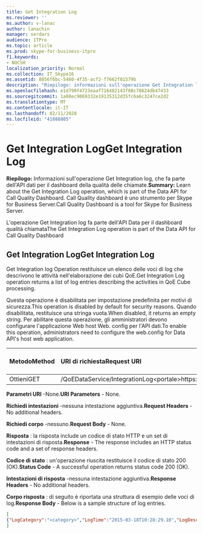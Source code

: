 ```yaml
---
title: Get Integration Log
ms.reviewer: ''
ms.author: v-lanac
author: lanachin
manager: serdars
audience: ITPro
ms.topic: article
ms.prod: skype-for-business-itpro
f1.keywords:
- NOCSH
localization_priority: Normal
ms.collection: IT_Skype16
ms.assetid: 8856f6bc-5460-4f35-acf2-f7662f01579b
description: "Riepilogo: informazioni sull'operazione Get Integration log, che fa parte dell'API dati per il dashboard della qualità delle chiamate. Call Quality dashboard è uno strumento per Skype for Business Server."
ms.openlocfilehash: e1d790f4723eaaf716482143f08c78624db47433
ms.sourcegitcommit: 1a08ec9069332e19135312d35fc6a6c3247ce2d2
ms.translationtype: MT
ms.contentlocale: it-IT
ms.lasthandoff: 02/11/2020
ms.locfileid: "41888805"
---
```

# <a name="get-integration-log"></a><span data-ttu-id="ccd10-104">Get Integration Log</span><span class="sxs-lookup"><span data-stu-id="ccd10-104">Get Integration Log</span></span>
 
<span data-ttu-id="ccd10-105">**Riepilogo:** Informazioni sull'operazione Get Integration log, che fa parte dell'API dati per il dashboard della qualità delle chiamate.</span><span class="sxs-lookup"><span data-stu-id="ccd10-105">**Summary:** Learn about the Get Integration Log operation, which is part of the Data API for Call Quality Dashboard.</span></span> <span data-ttu-id="ccd10-106">Call Quality dashboard è uno strumento per Skype for Business Server.</span><span class="sxs-lookup"><span data-stu-id="ccd10-106">Call Quality Dashboard is a tool for Skype for Business Server.</span></span>
  
<span data-ttu-id="ccd10-107">L'operazione Get Integration log fa parte dell'API Data per il dashboard qualità chiamata</span><span class="sxs-lookup"><span data-stu-id="ccd10-107">The Get Integration Log operation is part of the Data API for Call Quality Dashboard</span></span>
  
## <a name="get-integration-log"></a><span data-ttu-id="ccd10-108">Get Integration Log</span><span class="sxs-lookup"><span data-stu-id="ccd10-108">Get Integration Log</span></span>

<span data-ttu-id="ccd10-109">Get Integration log Operation restituisce un elenco delle voci di log che descrivono le attività nell'elaborazione dei cubi QoE.</span><span class="sxs-lookup"><span data-stu-id="ccd10-109">Get Integration Log operation returns a list of log entries describing the activities in QoE Cube processing.</span></span>
  
<span data-ttu-id="ccd10-110">Questa operazione è disabilitata per impostazione predefinita per motivi di sicurezza.</span><span class="sxs-lookup"><span data-stu-id="ccd10-110">This operation is disabled by default for security reasons.</span></span> <span data-ttu-id="ccd10-111">Quando disabilitata, restituisce una stringa vuota.</span><span class="sxs-lookup"><span data-stu-id="ccd10-111">When disabled, it returns an empty string.</span></span> <span data-ttu-id="ccd10-112">Per abilitare questa operazione, gli amministratori devono configurare l'applicazione Web host Web. config per l'API dati.</span><span class="sxs-lookup"><span data-stu-id="ccd10-112">To enable this operation, administrators need to configure the web.config for Data API's host web application.</span></span>
  

|<span data-ttu-id="ccd10-113">Metodo</span><span class="sxs-lookup"><span data-stu-id="ccd10-113">Method</span></span>|<span data-ttu-id="ccd10-114">**URI di richiesta**</span><span class="sxs-lookup"><span data-stu-id="ccd10-114">**Request URI**</span></span>|<span data-ttu-id="ccd10-115">**Versione HTTP**</span><span class="sxs-lookup"><span data-stu-id="ccd10-115">**HTTP Version**</span></span>|
|:-----|:-----|:-----|
|<span data-ttu-id="ccd10-116">Ottieni</span><span class="sxs-lookup"><span data-stu-id="ccd10-116">GET</span></span>  <br/> |<span data-ttu-id="ccd10-117">/QoEDataService/IntegrationLog\<portale\>https://</span><span class="sxs-lookup"><span data-stu-id="ccd10-117">https://\<portal\>/QoEDataService/IntegrationLog</span></span>  <br/> |<span data-ttu-id="ccd10-118">HTTP/1.1</span><span class="sxs-lookup"><span data-stu-id="ccd10-118">HTTP/1.1</span></span>  <br/> |
   
 <span data-ttu-id="ccd10-119">**Parametri URI** -None.</span><span class="sxs-lookup"><span data-stu-id="ccd10-119">**URI Parameters** - None.</span></span>
  
 <span data-ttu-id="ccd10-120">**Richiedi intestazioni** -nessuna intestazione aggiuntiva.</span><span class="sxs-lookup"><span data-stu-id="ccd10-120">**Request Headers** - No additional headers.</span></span>
  
 <span data-ttu-id="ccd10-121">**Richiedi corpo** -nessuno.</span><span class="sxs-lookup"><span data-stu-id="ccd10-121">**Request Body** - None.</span></span>
  
 <span data-ttu-id="ccd10-122">**Risposta** : la risposta include un codice di stato HTTP e un set di intestazioni di risposta.</span><span class="sxs-lookup"><span data-stu-id="ccd10-122">**Response** - The response includes an HTTP status code and a set of response headers.</span></span>
  
 <span data-ttu-id="ccd10-123">**Codice di stato** : un'operazione riuscita restituisce il codice di stato 200 (OK).</span><span class="sxs-lookup"><span data-stu-id="ccd10-123">**Status Code** - A successful operation returns status code 200 (OK).</span></span>
  
 <span data-ttu-id="ccd10-124">**Intestazioni di risposta** -nessuna intestazione aggiuntiva.</span><span class="sxs-lookup"><span data-stu-id="ccd10-124">**Response Headers** - No additional headers.</span></span>
  
 <span data-ttu-id="ccd10-125">**Corpo risposta** : di seguito è riportata una struttura di esempio delle voci di log.</span><span class="sxs-lookup"><span data-stu-id="ccd10-125">**Response Body** - Below is a sample structure of log entries.</span></span>
  
```json
[
{"LogCategory":"<category>","LogTime":"2015-03-18T10:28:29.10","LogDescription":"<log description>"}
]
```



